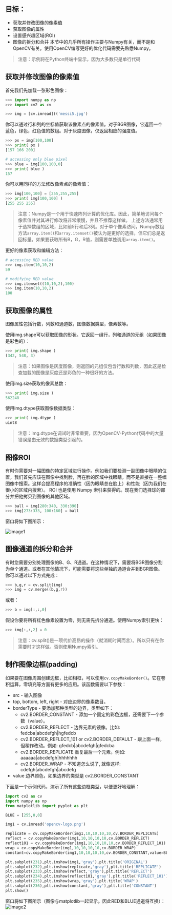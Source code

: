 ## 目标：
- 获取并修改图像的像素值
- 获取图像的属性
- 设置感兴趣区域(ROI)
- 图像的拆分和合并
本节中的几乎所有操作主要与Numpy有关，而不是和OpenCV有关。使用OpenCV编写更好的优化代码需要先熟悉Numpy。

>注意：示例将在Python终端中显示，因为大多数只是单行代码

## 获取并修改图像的像素值
首先我们先加载一张彩色图像：

```python
>>> import numpy as np
>>> import cv2 as cv

>>> img = [cv.imread](('messi5.jpg')
```
你可以通过行和列的坐标值获取该像素点的像素值。对于BGR图像，它返回一个蓝色，绿色，红色值的数组。对于灰度图像，仅返回相应的强度值。

```python
>>> px = img[100,100]
>>> print( px )
[157 166 200]

# accessing only blue pixel
>>> blue = img[100,100,0]
>>> print( blue )
157
```

你可以用同样的方法修改像素点的像素值：

```python
>>> img[100,100] = [255,255,255]
>>> print( img[100,100] )
[255 255 255]
```

> 注意：Numpy是一个用于快速阵列计算的优化库。因此，简单地访问每个像素值并对其进行修改将非常缓慢，并且不推荐这样做。
> 上述方法通常用于选择数组的区域，比如前5行和后3列。对于单个像素访问，Numpy数组方法`array.item()`和`array.itemset()`被认为是更好的选择，但它们总是返回标量。如果要获取所有B，G，R值，则需要单独调用`array.item()`。

更好的像素获取和编辑方法：
```python
# accessing RED value
>>> img.item(10,10,2)
59

# modifying RED value
>>> img.itemset((10,10,2),100)
>>> img.item(10,10,2)
100
```

## 获取图像的属性
图像属性包括行数，列数和通道数，图像数据类型，像素数等。

使用img.shape可以获取图像的形状。它返回一组行，列和通道的元组（如果图像是彩色的）：

```python
>>> print( img.shape )
(342, 548, 3)
```
> 注意：如果图像是灰度图像，则返回的元组仅包含行数和列数，因此这是检查加载的图像是灰度还是彩色的一种很好的方法。

使用img.size获取的像素总数：

```python
>>> print( img.size )
562248
```

使用img.dtype获取图像数据类型：
```python
>>> print( img.dtype )
uint8
```

> 注意：img.dtype在调试时非常重要，因为OpenCV-Python代码中的大量错误是由无效的数据类型引起的。

## 图像ROI

有时你需要对一幅图像的特定区域进行操作。例如我们要检测一副图像中眼睛的位置，我们首先应该在图像中找到脸，再在脸的区域中找眼睛，而不是直接在一整幅图像中搜索。这样会提高程序的准确性（因为眼睛总在脸上）和性能（因为我们在很小的区域内搜索）。
ROI 也是使用 Numpy 索引来获得的。现在我们选择球的部分并把他拷贝到图像的其他区域。

```python
>>> ball = img[280:340, 330:390]
>>> img[273:333, 100:160] = ball
```

窗口将如下图所示：

![image1](https://docs.opencv.org/4.0.0/roi.jpg)

## 图像通道的拆分和合并
有时您需要分别处理图像的B、G、R通道。在这种情况下，需要将BGR图像分割为单个通道。或者在其他情况下，可能需要将这些单独的通道合并到BGR图像。你可以通过以下方式完成：

```python
>>> b,g,r = cv.split(img)
>>> img = cv.merge((b,g,r))
```

或者：

```python
>>> b = img[:,:,0]
```

假设你要将所有红色像素设置为零，则无需先拆分通道。使用Numpy索引更快：

```python
>>> img[:,:,2] = 0
```
> 注意：cv.split()是一项代价高昂的操作（就消耗时间而言）。所以只有在你需要时才这样做。否则使用Numpy索引。

## 制作图像边框(padding)
如果要在图像周围创建边框，比如相框，可以使用`cv.copyMakeBorder()`。它在卷积运算，零填充等方面有更多的应用。该函数需要以下参数：

- src - 输入图像
- top, bottom, left, right - 对应边界的像素数目。
- borderType - 要添加那种类型的边界，类型如下：
    - cv2.BORDER_CONSTANT - 添加一个固定的彩色边框，还需要下一个参数（value）。
    - cv2.BORDER_REFLECT - 边界元素的镜像。比如: fedcba|abcdefgh|hgfedcb
    - cv2.BORDER_REFLECT_101 or cv2.BORDER_DEFAULT - 跟上面一样，但稍作改动。例如: gfedcb|abcdefgh|gfedcba
    - cv2.BORDER_REPLICATE 重复最后一个元素。例如: aaaaaa|abcdefgh|hhhhhhh
    - cv2.BORDER_WRAP - 不知道怎么说了, 就像这样: cdefgh|abcdefgh|abcdefg
- value 边界颜色，如果边界的类型是 cv2.BORDER_CONSTANT

下面是一个示例代码，演示了所有这些边框类型，以便更好地理解：

```python
import cv2 as cv
import numpy as np
from matplotlib import pyplot as plt

BLUE = [255,0,0]

img1 = cv.imread('opencv-logo.png')

replicate = cv.copyMakeBorder(img1,10,10,10,10,cv.BORDER_REPLICATE)
reflect = cv.copyMakeBorder(img1,10,10,10,10,cv.BORDER_REFLECT)
reflect101 = cv.copyMakeBorder(img1,10,10,10,10,cv.BORDER_REFLECT_101)
wrap = cv.copyMakeBorder(img1,10,10,10,10,cv.BORDER_WRAP)
constant=cv.copyMakeBorder(img1,10,10,10,10,cv.BORDER_CONSTANT,value=BLUE)

plt.subplot(231),plt.imshow(img1,'gray'),plt.title('ORIGINAL')
plt.subplot(232),plt.imshow(replicate,'gray'),plt.title('REPLICATE')
plt.subplot(233),plt.imshow(reflect,'gray'),plt.title('REFLECT')
plt.subplot(234),plt.imshow(reflect101,'gray'),plt.title('REFLECT_101')
plt.subplot(235),plt.imshow(wrap,'gray'),plt.title('WRAP')
plt.subplot(236),plt.imshow(constant,'gray'),plt.title('CONSTANT')
plt.show()
```

窗口将如下图所示（图像与matplotlib一起显示。因此RED和BLUE通道将互换）：
![image2](https://docs.opencv.org/4.0.0/border.jpg)
